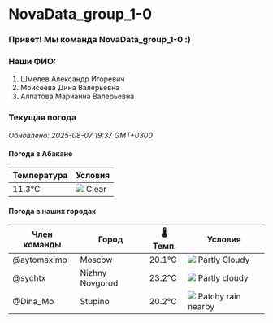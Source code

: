 # NovaData_group_1-0
### Привет! Мы команда NovaData_group_1-0 :)

### Наши ФИО:
1. Шмелев Александр Игоревич
2. Моисеева Дина Валерьевна
3. Алпатова Марианна Валерьевна

### Текущая погода
<!-- WEATHER:START -->
_Обновлено: 2025-08-07 19:37 GMT+0300_

#### Погода в Абакане

| Температура | Условия |
|-------------|----------|
| 11.3°C     | ![](https://cdn.weatherapi.com/weather/64x64/night/113.png) Clear |

#### Погода в наших городах

| Член команды  | Город               | 🌡️ Темп.  | Условия          |
|---------------|---------------------|-----------|--------------------|
| @aytomaximo    | Moscow              |   20.1°C | ![](https://cdn.weatherapi.com/weather/64x64/day/116.png) Partly Cloudy |
| @sychtx        | Nizhny Novgorod     |   23.2°C | ![](https://cdn.weatherapi.com/weather/64x64/day/116.png) Partly cloudy |
| @Dina_Mo       | Stupino             |   20.2°C | ![](https://cdn.weatherapi.com/weather/64x64/day/176.png) Patchy rain nearby |

<!-- WEATHER:END -->
